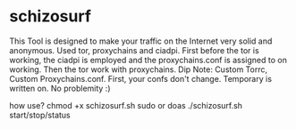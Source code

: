 # schizosurf
This Tool is designed to make your traffic on the Internet very solid and anonymous. Used tor, proxychains and ciadpi.
First before the tor is working, the ciadpi is employed and the proxychains.conf is assigned to on working. Then the tor work with proxychains.
Dip Note: Custom Torrc, Custom Proxychains.conf. First, your confs don't change. Temporary is written on. No problemity :)

how use?
chmod +x schizosurf.sh
sudo or doas ./schizosurf.sh start/stop/status
